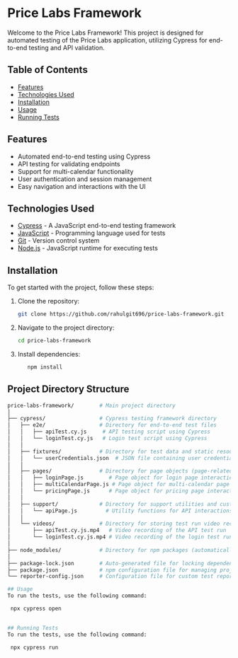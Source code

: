 # Price Labs Framework

Welcome to the Price Labs Framework! This project is designed for automated testing of the Price Labs application, utilizing Cypress for end-to-end testing and API validation.

## Table of Contents

- [Features](#features)
- [Technologies Used](#technologies-used)
- [Installation](#installation)
- [Usage](#usage)
- [Running Tests](#running-tests)

## Features

- Automated end-to-end testing using Cypress
- API testing for validating endpoints
- Support for multi-calendar functionality
- User authentication and session management
- Easy navigation and interactions with the UI

## Technologies Used

- [Cypress](https://www.cypress.io/) - A JavaScript end-to-end testing framework
- [JavaScript](https://developer.mozilla.org/en-US/docs/Web/JavaScript) - Programming language used for tests
- [Git](https://git-scm.com/) - Version control system
- [Node.js](https://nodejs.org/) - JavaScript runtime for executing tests

## Installation

To get started with the project, follow these steps:

1. Clone the repository:
   ```bash
   git clone https://github.com/rahulgit696/price-labs-framework.git
2. Navigate to the project directory:
   ```bash
   cd price-labs-framework
3. Install dependencies:
   ```bash
      npm install
## Project Directory Structure
   ```bash
   price-labs-framework/        # Main project directory
│
├── cypress/                 # Cypress testing framework directory
│   ├── e2e/                 # Directory for end-to-end test files
│   │   ├── apiTest.cy.js     # API testing script using Cypress
│   │   └── loginTest.cy.js   # Login test script using Cypress
│   │
│   ├── fixtures/            # Directory for test data and static resources
│   │   └── userCredentials.json  # JSON file containing user credentials for testing
│   │
│   ├── pages/               # Directory for page objects (page-related functions)
│   │   ├── loginPage.js        # Page object for login page interactions
│   │   ├── multiCalendarPage.js # Page object for multi-calendar page interactions
│   │   └── pricingPage.js      # Page object for pricing page interactions
│   │
│   ├── support/             # Directory for support utilities and custom commands
│   │   └── apiPage.js         # Utility functions for API interactions
│   │
│   └── videos/              # Directory for storing test run video recordings
│       ├── apiTest.cy.js.mp4   # Video recording of the API test run
│       └── loginTest.cy.js.mp4 # Video recording of the login test run
│
├── node_modules/            # Directory for npm packages (automatically generated)
│
├── package-lock.json        # Auto-generated file for locking dependencies versions
├── package.json             # npm configuration file for managing project dependencies
└── reporter-config.json     # Configuration file for custom test reporters

## Usage
To run the tests, use the following command:

    npx cypress open
    

## Running Tests
To run the tests, use the following command:

    npx cypress run

